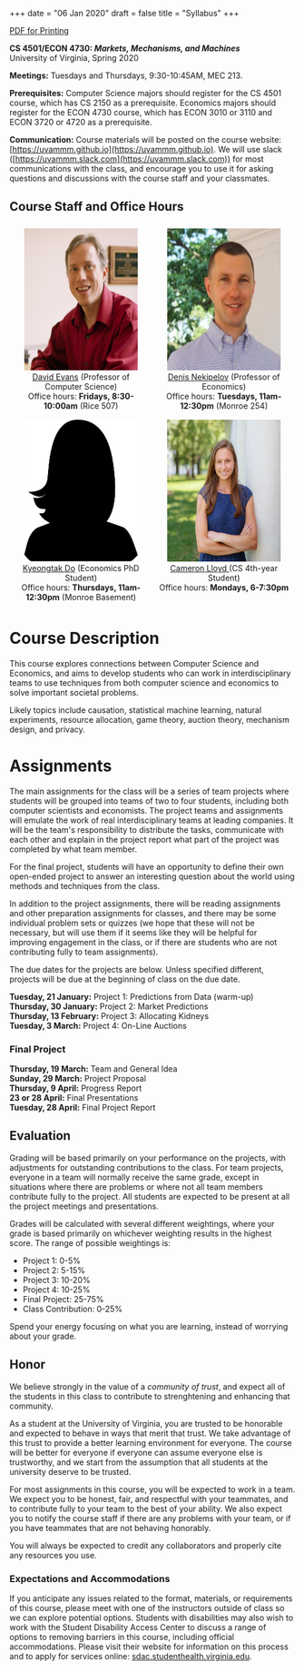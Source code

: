 +++
date = "06 Jan 2020"
draft = false
title = "Syllabus"
+++

<div class="printing"><a href="/docs/syllabus.pdf">PDF for Printing</a></div>

**CS 4501/ECON 4730: _Markets, Mechanisms, and Machines_**  
University of Virginia, Spring 2020

**Meetings:** Tuesdays and Thursdays, 9:30-10:45AM, MEC 213.

**Prerequisites:** Computer Science majors should register for the CS
4501 course, which has CS 2150 as a prerequisite. Economics majors
should register for the ECON 4730 course, which has ECON 3010 or 3110
and ECON 3720 or 4720 as a prerequisite.

**Communication:** Course materials will be posted on the course
  website: [https://uvammm.github.io](https://uvammm.github.io). We
  will use slack
  ([https://uvammm.slack.com](https://uvammm.slack.com)) for most
  communications with the class, and encourage you to use it for
  asking questions and discussions with the course staff and your
  classmates.

## Course Staff and Office Hours

<section style="display: table;width: 100%; align: center">
  <div style="display: table-row; padding: 0.5rem">
  <div style="display: table-cell; padding: 0.5rem; text-align: center;width: 49%"> 
  <img class="img-circle" src="/images/dave-2.jpg" height=250 width=200><br>
<a href="https://www.cs.virginia.edu/evans">David Evans</a> (Professor of Computer Science)<br>
Office hours: <b>Fridays, 8:30-10:00am</b> (Rice 507)
  </div>
  <div style="display: table-cell; padding: 0.5rem; text-align: center;width: 49%">
  <img class="img-circle" src="/images/denis-2.jpg" height=250 width=200><br>
<a href="http://people.virginia.edu/~dn4w/">Denis Nekipelov</a> (Professor of Economics)<br>
Office hours: <b>Tuesdays, 11am-12:30pm</b> (Monroe 254)
  </div></div>
  <div style="display: table-row; padding: 0.5rem">
  <div style="display: table-cell; padding: 0.5rem; text-align: center;width: 49%">
  <img class="img-circle" src="/images/missing.png" height=250 width=200><br>
<a href="https://economics.virginia.edu/people/profile/kd5tt">Kyeongtak Do</a> (Economics PhD Student)<br>
Office hours: <b>Thursdays, 11am-12:30pm</b> (Monroe Basement)
  </div>
  <div style="display: table-cell; padding: 0.5rem; text-align: center;width: 49%">
<img class="img-circle" src="/images/cam.jpg" height=250 width=200><br>
<A href="https://www.linkedin.com/in/cameron-lloyd/">
Cameron Lloyd
</a> (CS 4th-year Student)<br>
Office hours: <b>Mondays, 6-7:30pm</b>
  </div>
  </div>
</section>

# Course Description

This course explores connections between Computer Science and
Economics, and aims to develop students who can work in
interdisciplinary teams to use techniques from both computer science
and economics to solve important societal problems.

Likely topics include causation, statistical machine learning, natural
experiments, resource allocation, game theory, auction theory,
mechanism design, and privacy.

# Assignments

The main assignments for the class will be a series of team projects
where students will be grouped into teams of two to four students,
including both computer scientists and economists. The project teams
and assignments will emulate the work of real interdisciplinary teams
at leading companies. It will be the team's responsibility to
distribute the tasks, communicate with each other and explain in the
project report what part of the project was completed by what team
member.

For the final project, students will have an opportunity to define
their own open-ended project to answer an interesting question about
the world using methods and techniques from the class.

In addition to the project assignments, there will be reading
assignments and other preparation assignments for classes, and there
may be some individual problem sets or quizzes (we hope that these
will not be necessary, but will use them if it seems like they will be
helpful for improving engagement in the class, or if there are
students who are not contributing fully to team assignments).

The due dates for the projects are below.  Unless specified different,
projects will be due at the beginning of class on the due date.

**Tuesday, 21 January:** Project 1: Predictions from Data (warm-up)  
**Thursday, 30 January:** Project 2: Market Predictions  
**Thursday, 13 February:** Project 3: Allocating Kidneys  
**Tuesday, 3 March:** Project 4: On-Line Auctions

### Final Project

**Thursday, 19 March:** Team and General Idea  
**Sunday, 29 March:** Project Proposal  
**Thursday, 9 April:** Progress Report  
**23 or 28 April:** Final Presentations  
**Tuesday, 28 April:** Final Project Report  

## Evaluation

Grading will be based primarily on your performance on the projects,
with adjustments for outstanding contributions to the class.  For team
projects, everyone in a team will normally receive the same grade,
except in situations where there are problems or where not all team
members contribute fully to the project. All students are expected to
be present at all the project meetings and presentations.

Grades will be calculated with several different weightings, where
your grade is based primarily on whichever weighting results in the
highest score. The range of possible weightings is:

- Project 1: 0-5%
- Project 2: 5-15%
- Project 3: 10-20%
- Project 4: 10-25%
- Final Project: 25-75%
- Class Contribution: 0-25% 

Spend your energy focusing on what you are learning, instead of
worrying about your grade.
 
## Honor

We believe strongly in the value of a _community of trust_, and expect
all of the students in this class to contribute to strenghtening and
enhancing that community.  

As a student at the University of Virginia, you are trusted to be
honorable and expected to behave in ways that merit that trust. We
take advantage of this trust to provide a better learning environment
for everyone.  The course will be better for everyone if everyone can
assume everyone else is trustworthy, and we start from the assumption
that all students at the university deserve to be trusted.

For most assignments in this course, you will be expected to work in a
team.  We expect you to be honest, fair, and respectful with your
teammates, and to contribute fully to your team to the best of your
ability.  We also expect you to notify the course staff if there are
any problems with your team, or if you have teammates that are not
behaving honorably.

You will always be expected to credit any collaborators and properly
cite any resources you use.

### Expectations and Accommodations

If you anticipate any issues related to the format, materials, or
requirements of this course, please meet with one of the instructors
outside of class so we can explore potential options. Students with
disabilities may also wish to work with the Student Disability Access
Center to discuss a range of options to removing barriers in this
course, including official accommodations. Please visit their website
for information on this process and to apply for services online:
[sdac.studenthealth.virginia.edu](sdac.studenthealth.virginia.edu). 
















